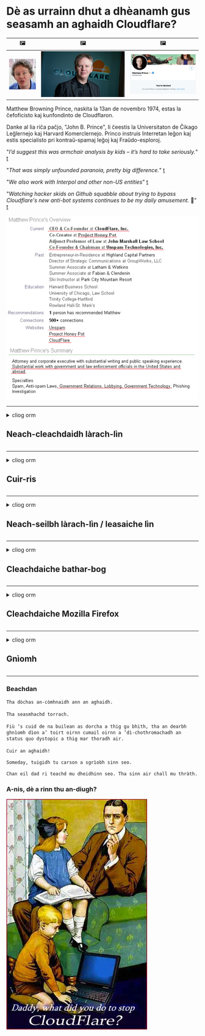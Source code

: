 # Dè as urrainn dhut a dhèanamh gus seasamh an aghaidh Cloudflare?

| 🖼 | 🖼 | 🖼 |
| --- | --- | --- |
| ![](../image/matthew_prince_teen.jpg) | ![](../image/matthew_prince.jpg) | ![](../image/blockedbymatthewprince.jpg) |


Matthew Browning Prince, naskita la 13an de novembro 1974, estas la ĉefoficisto kaj kunfondinto de Cloudflaron.

Danke al lia riĉa paĉjo, "John B. Prince", li ĉeestis la Universitaton de Ĉikago Leĝlernejo kaj Harvard Komerclernejo.
Princo instruis Interretan leĝon kaj estis specialisto pri kontraŭ-spamaj leĝoj kaj Fraŭdo-esploroj.


"*I’d suggest this was armchair analysis by kids – it’s hard to take seriously.*" [t](https://www.theguardian.com/technology/2015/nov/19/cloudflare-accused-by-anonymous-helping-isis)

"*That was simply unfounded paranoia, pretty big difference.*"  [t](https://twitter.com/xxdesmus/status/992757936123359233)

"*We also work with Interpol and other non-US entities*" [t](https://twitter.com/eastdakota/status/1203028504184360960)

"*Watching hacker skids on Github squabble about trying to bypass Cloudflare's new anti-bot systems continues to be my daily amusement.* 🍿" [t](https://twitter.com/eastdakota/status/1273277839102656515)


![](../image/whoismp.jpg)

---


<details>
<summary>cliog orm

## Neach-cleachdaidh làrach-lìn
</summary>


- Ma tha an làrach-lìn as toil leat a ’cleachdadh Cloudflare, innis dhaibh gun a bhith a’ cleachdadh Cloudflare.
  - Chan eil whining air na meadhanan sòisealta leithid Facebook, Reddit, Twitter no Mastodon a ’dèanamh eadar-dhealachadh sam bith. [Tha gnìomhan nas àirde na hashtags.](https://twitter.com/phyzonloop/status/1274132092490862594)
  - Feuch ri fios a chuir gu sealbhadair na làraich-lìn ma tha thu airson thu fhèin a dhèanamh feumail.

[Thuirt Cloudflare](https://github.com/Eloston/ungoogled-chromium/issues/783):
```
Tha sinn a ’moladh gun ruig thu a-mach chun luchd-rianachd airson na seirbheisean no na làraich sònraichte a tha thu an sàs leis agus an t-eòlas agad a cho-roinn.
```

[Mura h-iarr thu e, cha bhi fios aig sealbhadair làrach-lìn air an duilgheadas seo a-riamh.](../PEOPLE.md)

![](../image/liberapay.jpg)

[Eisimpleir soirbheachail](https://counterpartytalk.org/t/turn-off-cloudflare-on-counterparty-co-plz/164/5).<br>
Tha duilgheadas agad? [Tog do ghuth a-nis.](https://github.com/maraoz/maraoz.github.io/issues/1) Eisimpleir gu h-ìosal.

```
Tha thu dìreach a ’cuideachadh caisgireachd corporra agus mòr-sgrùdadh.
http://crimeflare.eu.org
```

```
Tha an duilleag-lìn agad ann an gàrradh balla prìobhaideach CloudFlare, a tha a ’ana-cleachdadh prìobhaideachd.
http://crimeflare.eu.org
```

- Gabh beagan ùine gus poileasaidh prìobhaideachd làrach-lìn a leughadh.
  - ma tha an làrach-lìn air cùl Cloudflare no ma tha an làrach-lìn a ’cleachdadh seirbheisean ceangailte ri Cloudflare.

Feumaidh e mìneachadh dè a th ’anns an“ Cloudflare ”, agus cead iarraidh gus an dàta agad a cho-roinn le Cloudflare. Mura dèanar sin thig briseadh earbsa agus bu chòir an làrach-lìn sin a sheachnadh.

[Tha eisimpleir poileasaidh prìobhaideachd iomchaidh an seo](https://archive.is/bDlTz) ("Subprocessors" > "Entity Name")

```
Tha mi air do phoileasaidh prìobhaideachd a leughadh agus chan urrainn dhomh am facal Cloudflare a lorg.
Bidh mi a ’diùltadh dàta a roinn leat ma chumas tu a’ biathadh an dàta agam gu Cloudflare.
http://crimeflare.eu.org
```

Seo eisimpleir de phoileasaidh prìobhaideachd aig nach eil am facal Cloudflare.
[Liberland Jobs](https://archive.is/daKIr) [privacy policy](https://docsend.com/view/feiwyte):

![](../image/cfwontobey.jpg)

Tha am poileasaidh prìobhaideachd aca fhèin aig Cloudflare.
[Tha Cloudflare dèidheil air daoine doxxing.](https://www.reddit.com/r/GamerGhazi/comments/2s64fe/be_wary_reporting_to_cloudflare/)

Seo deagh eisimpleir airson foirm soidhnidh làrach-lìn.
AFAIK, làrach-lìn neoni dèan seo. Am bi earbsa agad annta?

```
Le bhith a ’briogadh“ Clàraich airson XYZ ”, tha thu ag aontachadh ris na cumhachan seirbheis agus aithris prìobhaideachd againn.
Tha thu cuideachd ag aontachadh an dàta agad a cho-roinn le Cloudflare agus cuideachd ag aontachadh ri aithris prìobhaideachd cloudflare.
Ma leigeas Cloudflare am fiosrachadh agad a-mach no nach leig e leat ceangal ris na frithealaichean againn, chan e sinne a bu choireach. [*]

[ Cuir d'ainm ris ] [ Chan eil mi ag aontachadh ]
```
[*] [PEOPLE.md](../PEOPLE.md)


- Feuch gun a bhith a ’cleachdadh an t-seirbheis aca. Cuimhnich gu bheil Cloudflare a ’cumail sùil ort.
  - ["I'm in your TLS, sniffin' your passworz"](../image/iminurtls.jpg)

- Lorg làrach-lìn eile. Tha roghainnean eile agus cothroman air an eadar-lìn!

- Thoir air do charaidean Tor a chleachdadh gach latha.
  - Bu chòir gun urra a bhith mar inbhe an eadar-lìn fhosgailte!
  - [Thoir fa-near nach eil am pròiseact Tor a ’còrdadh ris a’ phròiseact seo.](../HISTORY.md)

</details>

------

<details>
<summary>cliog orm

## Cuir-ris
</summary>

- Mas e do bhrobhsair Firefox, Tor Browser, no Ungoogled Chromium cleachd aon de na tuilleadan sin gu h-ìosal.
  - Ma tha thu airson tuilleadan ùr eile a chur ris faighnich mu dheidhinn an toiseach.


| Ainm | Leasaiche | Taic | Can Bloc | An urrainn fios a chuir | Chrome |
| -------- | -------- | -------- | -------- | -------- | -------- |
| [Bloku Cloudflaron MITM-Atakon](../subfiles/about.bcma.md) | #Addon | [ ? ](http://crimeflare.eu.org/) | **Tha**     | **Tha**     |  **Tha** |
| [Ĉu ligoj estas vundeblaj al MITM-atako?](../subfiles/about.ismm.md) | #Addon | [ ? ](http://crimeflare.eu.org/) | Chan eil     | **Tha**     |  **Tha** |
| [Ĉu ĉi tiuj ligoj blokos Tor-uzanton?](../subfiles/about.isat.md) | #Addon | [ ? ](http://crimeflare.eu.org/) | Chan eil     | **Tha**     |  **Tha** |
| [Block Cloudflare MITM Attack](https://trac.torproject.org/projects/tor/attachment/ticket/24351/block_cloudflare_mitm_attack-1.0.14.1-an%2Bfx.xpi)<br>[**DELETED BY TOR PROJECT**](../HISTORY.md) | nullius | [ ? ](../tool/block_cloudflare_mitm_fx), [Link](http://crimeflare.eu.org/) | **Tha**     | **Tha**     |  Chan eil |
| [TPRB](http://34ahehcli3epmhbu2wbl6kw6zdfl74iyc4vg3ja4xwhhst332z3knkyd.onion/) | Sw | [ ? ](http://34ahehcli3epmhbu2wbl6kw6zdfl74iyc4vg3ja4xwhhst332z3knkyd.onion/) | **Tha**     | **Tha**     |  Chan eil |
| [Detect Cloudflare](https://addons.mozilla.org/en-US/firefox/addon/detect-cloudflare/) | Frank Otto | [ ? ](https://github.com/traktofon/cf-detect) | Chan eil     | **Tha**     |  Chan eil |
| [True Sight](https://addons.mozilla.org/en-US/firefox/addon/detect-cloudflare-plus/) | claustromaniac | [ ? ](https://github.com/claustromaniac/detect-cloudflare-plus) | Chan eil     | **Tha**     |  Chan eil |
| [Which Cloudflare datacenter am I visiting?](https://addons.mozilla.org/en-US/firefox/addon/cf-pop/) | 依云 | [ ? ](https://github.com/lilydjwg/cf-pop) | Chan eil     | **Tha**     |  Chan eil |


- Faodaidh "Decentraleyes" stad a chuir air ceangal ri "CDNJS (Cloudflare)".
  - Bidh e a ’cur casg air mòran iarrtasan bho bhith a’ ruighinn lìonraidhean, agus a ’frithealadh faidhlichean ionadail gus làraich a chumail bho bhith a’ briseadh.
  - Fhreagair an leasaiche: "[very concerning indeed](https://github.com/Synzvato/decentraleyes/issues/236#issuecomment-352049501)", "[widespread usage severely centralizes the web](https://github.com/Synzvato/decentraleyes/issues/251#issuecomment-366752049)"

- [Faodaidh tu cuideachd teisteanas Cloudflare a thoirt air falbh no earbsa a thoirt bhon Ùghdarras Teisteanas agad (CA).](https://www.ssl.com/how-to/remove-root-certificate-firefox/)

</details>

------

<details>
<summary>cliog orm

## Neach-seilbh làrach-lìn / leasaiche lìn
</summary>


![](../image/word_cloudflarefree.jpg)

- Na cleachd fuasgladh Cloudflare, Ùine.
  - Faodaidh tu a dhèanamh nas fheàrr na sin, ceart? [Seo mar a bheir thu air falbh fo-sgrìobhaidhean, planaichean, raointean no cunntasan Cloudflare.](https://support.cloudflare.com/hc/en-us/articles/200167776-Removing-subscriptions-plans-domains-or-accounts)

| 🖼 | 🖼 |
| --- | --- |
| ![](../image/htmlalertcloudflare.jpg) | ![](../image/htmlalertcloudflare2.jpg) |

- Ag iarraidh barrachd luchd-ceannach? Tha fios agad dè a nì thu. Tha sanas "os cionn na loidhne".
  - [Halo, sgrìobh thu “Tha sinn a’ toirt aire mhòr do dhìomhaireachd ”ach fhuair mi“ Error 403 Forbidden Anonymous Proxy Not Allowed ”.](https://it.slashdot.org/story/19/02/19/0033255/stop-saying-we-take-your-privacy-and-security-seriously) Carson a tha thu a ’bacadh Tor Or VPN? Agus carson a tha thu a ’cur bacadh air puist-d sealach?

![](../image/anonexist.jpg)

- Le bhith a ’cleachdadh Cloudflare meudaichidh e cothroman brisidh. Chan urrainn do luchd-tadhail faighinn chun làrach-lìn agad ma tha an frithealaiche agad sìos no ma tha Cloudflare shìos.
  - [An robh thu dha-rìribh a ’smaoineachadh nach deach Cloudflare sìos a-riamh?](https://www.ibtimes.com/cloudflare-down-not-working-sites-producing-504-gateway-timeout-errors-2618008) [Another](https://twitter.com/Jedduff/status/1097875615997399040) [sample](https://twitter.com/search?f=tweets&vertical=default&q=Cloudflare%20is%20having%20problems). [Need more](../PEOPLE.md)?

![](../image/cloudflareinternalerror.jpg)

- Le bhith a ’cleachdadh Cloudflare gus an“ seirbheis API ”agad,“ frithealaiche ùrachadh bathar-bog ”no“ RSS feed ”a mhilleadh, nì e cron air an neach-ceannach agad. Chuir neach-ceannach fios thugad agus thuirt e “Chan urrainn dhomh an API agad a chleachdadh tuilleadh”, agus chan eil dad a dh ’fhios agad dè a tha a’ dol. Faodaidh Cloudflare bacadh a chuir air do neach-ceannach gu sàmhach. A bheil thu a ’smaoineachadh gu bheil e ceart gu leòr?
  - Tha mòran de sheirbheis cleachdaiche leughadair RSS agus leughadair RSS air-loidhne. Carson a tha thu a ’foillseachadh RSS feed mura h-eil thu a’ leigeil le daoine ballrachd a ghabhail?

![](../image/rssfeedovercf.jpg)

- A bheil feum agad air teisteanas HTTPS? Cleachd "Let's Encrypt" no dìreach ceannaich e bho chompanaidh CA.

- A bheil feum agad air frithealaiche DNS? Nach urrainn dhut an frithealaiche agad fhèin a stèidheachadh? Dè mun deidhinn: [Hurricane Electric Free DNS](https://dns.he.net/), [Dyn.com](https://dyn.com/dns/), [1984 Hosting](https://www.1984hosting.com/), [Afraid.Org (Sguab às do chunntas ma chleachdas tu TOR)](https://freedns.afraid.org/)
  - [Alternativoj al DNS](../subfiles/alternative.domaindns.md)

- A 'coimhead airson seirbheis aoigheachd? An-asgaidh a-mhàin? Dè mun deidhinn: [Onion Service](http://vww6ybal4bd7szmgncyruucpgfkqahzddi37ktceo3ah7ngmcopnpyyd.onion/en/security/network-security/tor/onionservices-best-practices), [Free Web Hosting Area](https://freewha.com/), [Autistici/Inventati Web Site Hosting](https://www.autinv5q6en4gpf4.onion/services/website), [Github Pages](https://pages.github.com/), [Surge](https://surge.sh/)
  - [Roghainnean eile an àite Cloudflare](../subfiles/alternative.cloudflare.md)

- A bheil thu a ’cleachdadh“ cloudflare-ipfs.com ”? [A bheil fios agad gu bheil Cloudflare IPFS dona?](../PEOPLE.md)

- Stàlaich Balla-teine ​​Iarrtas Lìn leithid OWASP agus Fail2Ban air an fhrithealaiche agad agus cuir air dòigh e gu ceart.
  - Chan e fuasgladh a th ’ann am Blocking Tor. Na cuir peanas air a h-uile duine dìreach airson droch chleachdaichean beaga.

- Ath-stiùirich no cuir casg air luchd-cleachdaidh "Cloudflare Warp" bho bhith a ’faighinn chun làrach-lìn agad. Agus thoir seachad adhbhar mas urrainn dhut.

> Liosta IP: "[Na raointean IP gnàthach aig Cloudflare](cloudflare_inc/)"

> A: Dìreach cuir bacadh orra

```
server {
...
deny 173.245.48.0/20;
deny 103.21.244.0/22;
deny 103.22.200.0/22;
deny 103.31.4.0/22;
deny 141.101.64.0/18;
deny 108.162.192.0/18;
deny 190.93.240.0/20;
deny 188.114.96.0/20;
deny 197.234.240.0/22;
deny 198.41.128.0/17;
deny 162.158.0.0/15;
deny 104.16.0.0/12;
deny 172.64.0.0/13;
deny 131.0.72.0/22;
deny 2400:cb00::/32;
deny 2606:4700::/32;
deny 2803:f800::/32;
deny 2405:b500::/32;
deny 2405:8100::/32;
deny 2a06:98c0::/29;
deny 2c0f:f248::/32;
...
}
```

> B: Dèan ath-stiùireadh gu duilleag rabhaidh

```
http {
...
geo $iscf {
default 0;
173.245.48.0/20 1;
103.21.244.0/22 1;
103.22.200.0/22 1;
103.31.4.0/22 1;
141.101.64.0/18 1;
108.162.192.0/18 1;
190.93.240.0/20 1;
188.114.96.0/20 1;
197.234.240.0/22 1;
198.41.128.0/17 1;
162.158.0.0/15 1;
104.16.0.0/12 1;
172.64.0.0/13 1;
131.0.72.0/22 1;
2400:cb00::/32 1;
2606:4700::/32 1;
2803:f800::/32 1;
2405:b500::/32 1;
2405:8100::/32 1;
2a06:98c0::/29 1;
2c0f:f248::/32 1;
}
...
}

server {
...
if ($iscf) {rewrite ^ https://example.com/cfwsorry.php;}
...
}

<?php
header('HTTP/1.1 406 Not Acceptable');
echo <<<CLOUDFLARED
Thank you for visiting ourwebsite.com!<br />
We are sorry, but we can't serve you because your connection is being intercepted by Cloudflare.<br />
Please read http://crimeflare.eu.org for more information.<br />
CLOUDFLARED;
die();
```

- Stèidhich Tor Onion Service no I2P insite ma tha thu a ’creidsinn ann an saorsa agus a’ cur fàilte air luchd-cleachdaidh gun urra.

- Iarr comhairle bho ghnìomhaichean làraich-lìn dùbailte Clearnet / Tor eile agus dèan caraidean gun urra!

</details>

------

<details>
<summary>cliog orm

## Cleachdaiche bathar-bog
</summary>


- Tha Discord a ’cleachdadh CloudFlare. Roghainnean eile? Tha sinn a ’moladh [**Briar** (Android)](https://f-droid.org/en/packages/org.briarproject.briar.android/), [Ricochet (PC)](https://ricochet.im/), [Tox + Tor (Android/PC)](https://tox.chat/download.html)
  - Tha Briar a ’toirt a-steach deamhan Tor gus nach fheum thu Orbot a stàladh.
  - Chuir luchd-leasachaidh Qwtch, Open Privacy, às do phròiseact stop_cloudflare bhon t-seirbheis git aca gun rabhadh.

- Ma chleachdas tu Debian GNU / Linux, no fo-stuth sam bith, fo-sgrìobhadh: [bug #831835](https://bugs.debian.org/cgi-bin/bugreport.cgi?bug=831835). Agus mas urrainn dhut, cuidich le bhith a ’dearbhadh a’ phìos, agus cuidich leis an neach-gleidhidh a thighinn chun cho-dhùnadh ceart a thaobh am bu chòir gabhail ris.

- Molaibh na brobhsairean sin an-còmhnaidh.

| Ainm | Leasaiche | Taic | Thoir beachd |
| -------- | -------- | -------- | -------- |
| [Ungoogled-Chromium](https://ungoogled-software.github.io/ungoogled-chromium-binaries/) | Eloston | [ ? ](https://github.com/Eloston/ungoogled-chromium) | PC (Win, Mac, Linux)  _!Tor_ |
| [Bromite](https://www.bromite.org/fdroid) | Bromite | [ ? ](https://github.com/bromite/bromite/issues) | Android  _!Tor_ |
| [Tor Browser](https://www.torproject.org/download/) | Tor Project | [ ? ](https://support.torproject.org/) | PC (Win, Mac, Linux)  _Tor_|
| [Tor Browser Android](https://www.torproject.org/download/) | Tor Project | [ ? ](https://support.torproject.org/) | Android  _Tor_|
| [Onion Browser](https://itunes.apple.com/us/app/onion-browser/id519296448?mt=8) | Mike Tigas | [ ? ](https://github.com/OnionBrowser/OnionBrowser/issues) | Apple iOS  _Tor_|
| [GNU/Icecat](https://www.gnu.org/software/gnuzilla/) | GNU | [ ? ](https://www.gnu.org/software/gnuzilla/) | PC (Linux) |
| [IceCatMobile](https://f-droid.org/en/packages/org.gnu.icecat/) | GNU | [ ? ](https://lists.gnu.org/mailman/listinfo/bug-gnuzilla) | Android |
| [Iridium Browser](https://iridiumbrowser.de/about/) | Iridium | [ ? ](https://github.com/iridium-browser/iridium-browser/) | PC (Win, Mac, Linux, OpenBSD) |


Tha prìobhaideachd bathar-bog eile neo-iomlan. Chan eil seo a ’ciallachadh gu bheil brabhsair Tor“ foirfe ”.
Chan eil 100% tèarainte no 100% prìobhaideach air an eadar-lìn agus teicneòlas.

- Nach eil thu airson Tor a chleachdadh? Faodaidh tu brabhsair sam bith a chleachdadh le deamhan Tor.
  - [Thoir fa-near nach eil seo a ’còrdadh ri pròiseact Tor.](https://support.torproject.org/tbb/tbb-9/) Cleachd Tor Browser ma tha e comasach dhut sin a dhèanamh.
- [Mar a chleachdas tu Chromium le Tor](../subfiles/chromium_tor.md)


Bruidhnidh sinn mu phrìobhaideachd bathar-bog eile.

- [Ma tha thu dha-rìribh feumach air Firefox a chleachdadh, tagh "Firefox ESR".](https://www.mozilla.org/en-US/firefox/organizations/)
  - [Firefox - Freiceadan Spyware](https://spyware.neocities.org/articles/firefox.html)
  - [Tha Firefox a ’diùltadh cainnt an-asgaidh, a’ toirmeasg cainnt an-asgaidh](https://web.archive.org/web/20200423010026/https://reclaimthenet.org/firefox-rejects-free-speech-bans-free-speech-commenting-plugin-dissenter-from-its-extensions-gallery/)
  - ["100+ downvotes. Tha e coltach ri bhith ag iarraidh air companaidh bathar-bog cumail ris ... tha bathar-bog dìreach cus na làithean seo."](https://old.reddit.com/r/firefox/comments/gutdiw/weve_got_work_to_do_the_mozilla_blog/fslbbb6/)
  - [Uh, carson a tha Firefox a ’sealltainn ceanglaichean urrasach dhomh anns a’ bhàr URL agam?](https://www.reddit.com/r/firefox/comments/jybx2w/uh_why_is_firefox_showing_me_sponsored_links_in/)
  - [Mozilla - Diabhal incarnate](https://digdeeper.neocities.org/ghost/mozilla.html)

- [Cuimhnich, tha Mozilla a ’cleachdadh seirbheis Cloudflare.](https://www.robtex.com/dns-lookup/www.mozilla.org) [Tha iad cuideachd a ’cleachdadh seirbheis DNS Cloudflare air an toradh aca.](https://www.theregister.co.uk/2018/03/21/mozilla_testing_dns_encryption/)

- [Dhiùlt Mozilla an tiogaid seo gu h-oifigeil.](https://bugzilla.mozilla.org/show_bug.cgi?id=1426618)

- [Is e fealla-dhà a th ’ann am Firefox Focus.](https://github.com/mozilla-mobile/focus-android/issues/1743) [Gheall iad telemetry a chuir dheth ach dh ’atharraich iad e.](https://github.com/mozilla-mobile/focus-android/issues/4210)

- [Is toil le leasaiche PaleMoon / Basilisk Cloudflare.](https://github.com/mozilla-mobile/focus-android/issues/1743#issuecomment-345993097)
  - [Bha frithealaiche tasglann Pale Moon a ’slaodadh agus a’ sgaoileadh malware airson 18 mìosan](https://www.reddit.com/r/privacytoolsIO/comments/cc808y/pale_moons_archive_server_hacked_and_spread/)
  - Tha gràin aige cuideachd air luchd-cleachdaidh Tor - "[Leig leis a bhith nàimhdeil a dh ’ionnsaigh Tor. Tha mi a ’smaoineachadh gum bu chòir a’ mhòr-chuid de làraich a bhith nàimhdeil a dh ’ionnsaigh Tor a’ beachdachadh air a ’chùis ana-cleachdadh fìor àrd.](https://github.com/yacy/yacy_search_server/issues/314#issuecomment-565932097)"

- [Tha fìor dhuilgheadas "fònaichean dachaigh" aig Waterfox](https://spyware.neocities.org/articles/waterfox.html)

- [Tha Google Chrome na spyware.](https://www.gnu.org/proprietary/malware-google.en.html)
  - [Tha Google a ’toirt cunntas air do ghnìomhachd.](https://spyware.neocities.org/articles/chrome.html)

- [Bidh SRWare Iron a ’dèanamh cus fònaichean ceangal dachaigh.](https://spyware.neocities.org/articles/iron.html) Bidh e cuideachd a ’ceangal ri raointean google.

- [Lorgairean brathaidh Brave Brabhsair Facebook / Twitter.](https://www.bleepingcomputer.com/news/security/facebook-twitter-trackers-whitelisted-by-brave-browser/)
  - [Seo barrachd chùisean.](https://spyware.neocities.org/articles/brave.html)
  - [ID ceangailte binance](https://twitter.com/cryptonator1337/status/1269594587716374528)

- [Leigidh Microsoft Edge le Facebook còd Flash a ruith air cùl taic luchd-cleachdaidh.](https://www.zdnet.com/article/microsoft-edge-lets-facebook-run-flash-code-behind-users-backs/)

- [Chan eil Vivaldi a ’toirt urram do dhìomhaireachd.](https://spyware.neocities.org/articles/vivaldi.html)

- [Ìre spyware Opera: Air leth àrd](https://spyware.neocities.org/articles/opera.html)

- Apple iOS: [Cha bu chòir dhut a bhith a ’cleachdadh iOS idir, gu h-àraidh air sgàth gur e malware a th’ ann.](https://www.gnu.org/proprietary/malware-apple.html)

Mar sin tha sinn a ’moladh gu h-àrd clàr a-mhàin. Chan eil dad eile.

</details>

------

<details>
<summary>cliog orm

## Cleachdaiche Mozilla Firefox
</summary>


- Cuiridh "Firefox Nightly" fiosrachadh aig ìre deasbaid gu luchd-frithealaidh Mozilla gun dòigh taghaidh.
  - [Tha luchd-frithealaidh Mozilla a ’brùthadh Cloudflare](https://www.digwebinterface.com/?hostnames=www.mozilla.org%0D%0Amozilla.cloudflare-dns.com&type=&ns=resolver&useresolver=8.8.4.4&nameservers=)

- Tha e comasach casg a chuir air Firefox gus ceangal ri luchd-frithealaidh Mozilla.
  - [Stiùireadh teamplaidean poileasaidh Mozilla](https://github.com/mozilla/policy-templates/blob/master/README.md)
  - Cumaibh cuimhne gur dòcha gun sguir an cleas seo a bhith ag obair ann an dreach nas fhaide air adhart oir is toil le Mozilla a bhith geal fhèin.
  - Cleachd balla-teine ​​agus criathrag DNS gus am bacadh gu tur.

"`/distribution/policies.json`"

>     "WebsiteFilter": {
> 		"Block": [
> 		"*://*.mozilla.com/*",
> 		"*://*.mozilla.net/*",
> 		"*://*.mozilla.org/*",
> 		"*://webcompat.com/*",
> 		"*://*.firefox.com/*",
> 		"*://*.thunderbird.net/*",
> 		"*://*.cloudflare.com/*"
> 		]
>     },


- ~~Dèan aithris air bug air rianadair mozilla, ag innse dhaibh gun a bhith a ’cleachdadh Cloudflare.~~ Bha aithisg air bug air bugzilla. Chaidh mòran dhaoine a phostadh an dragh, ach chaidh am biast fhalach leis an rianaire ann an 2018.

- Faodaidh tu DoH a dhì-cheadachadh ann am Firefox.
  - [Atharraich solaraiche DNS bunaiteach de firefox](../subfiles/change-firefox-dns.md)

![](../image/firefoxdns.jpg)

- [Ma tha thu airson DNS neo-ISP a chleachdadh, smaoinich air a bhith a ’cleachdadh seirbheis OpenNIC Tier2 DNS no gin de sheirbheisean DNS neo-Cloudflare.](https://wiki.opennic.org/start)
![](../image/opennic.jpg)
  - Cuir bacadh air Cloudflare le DNS. [Crimeflare DNS](../subfiles/service.publicdns.md)

- Faodaidh tu Tor a chleachdadh mar resolver DNS. [Mura h-eil thu nad eòlaiche Tor, faighnich ceist an seo.](https://tor.stackexchange.com/)

> **Ciamar?**
> 1. Luchdaich sìos Tor agus stàlaich e air do choimpiutair.
> 2. Cuir an loidhne seo gu faidhle "torrc".
> DNSPort 127.0.0.1:53
> 3. Ath-thòiseachadh Tor.
> 4. Suidhich frithealaiche DNS a ’choimpiutair agad gu" 127.0.0.1 ".

</details>

------

<details>
<summary>cliog orm

## Gnìomh
</summary>


- Inns dha daoine eile mun cuairt ort mu na cunnartan a tha ann an Cloudflare.

- [Cuidich gus an stòr-dàta seo a leasachadh.](http://crimeflare.eu.org)
  - An dà chuid na liostaichean, na h-argamaidean na aghaidh agus mion-fhiosrachadh.

- [Dèan sgrìobhainnean agus dèan gu math poblach far a bheil cùisean a ’dol ceàrr le Cloudflare (agus companaidhean coltach ris), a’ dèanamh cinnteach gun toir thu iomradh air an taigh-tasgaidh seo nuair a nì thu sin](http://crimeflare.eu.org) :)

- Faigh barrachd dhaoine a ’cleachdadh Tor gu bunaiteach gus am faigh iad eòlas air an lìon bho shealladh diofar phàirtean den t-saoghal.

- Tòisich buidhnean, anns na meadhanan sòisealta agus meatspace, coisrigte airson an saoghal a shaoradh bho Cloudflare.

- Far a bheil e iomchaidh, ceangail ris na buidhnean sin air an stòr seo - faodaidh seo a bhith na àite airson a bhith ag obair còmhla mar bhuidhnean.

- [Tòisich coop a bheir seachad roghainn brìoghmhor neo-chorporra an àite Cloudflare.](../subfiles/alternative.cloudflare.md)

- Leig fios thugainn mu roghainnean sam bith eile gus cuideachadh le bhith a ’toirt seachad iomadh dìon ioma-thaobhach an aghaidh Cloudflare.

- Ma tha thu nad neach-ceannach Cloudflare, suidhich na roghainnean prìobhaideachd agad, agus feitheamh riutha gus am briseadh iad.
  - [An uairsin thoir iad fo chosgaisean brisidh an aghaidh spama / prìobhaideachd.](https://twitter.com/thexpaw/status/1108424723233419264)

- Ma tha thu anns na Stàitean Aonaichte agus gur e banca no neach-cunntais an làrach-lìn sin, feuch ri cuideam laghail a thoirt fo Achd Gramm - Leach - Bliley, no Achd Ameireaganaich le Duilgheadasan agus aithris air ais dhuinn dè cho fada ‘s a gheibh thu .

- Mas e làrach riaghaltais a tha san làrach-lìn, feuch ri cuideam laghail a thoirt fon 1mh Atharrachadh air Bun-stèidh na SA.

- Ma tha thu nad shaoranach den EU, cuir fios chun làrach-lìn gus am fiosrachadh pearsanta agad a chuir fon Riaghailt Dìon Dàta Coitcheann. Ma dhiùltas iad am fiosrachadh agad a thoirt dhut, tha sin na bhriseadh air an lagh.

- Do chompanaidhean a tha ag ràdh gu bheil iad a ’tabhann seirbheis air an làrach-lìn aca feuch an aithris iad mar“ sanasachd meallta ”do bhuidhnean dìon luchd-cleachdaidh agus BBB. Tha làraichean-lìn Cloudflare air an frithealadh le luchd-frithealaidh Cloudflare.

- [Tha an ITU a ’moladh ann an co-theacsa na SA gu bheil Cloudflare a’ tòiseachadh a ’fàs mòr gu leòr gum faodadh lagh earbsa a bhith air a thoirt sìos orra.](https://www.itu.int/en/ITU-T/Workshops-and-Seminars/20181218/Documents/Geoff_Huston_Presentation.pdf)

- Tha e comasach gum faodadh an tionndadh 4 GNU GPL a bhith a ’toirt a-steach ullachadh an aghaidh a bhith a’ stòradh còd stòr air cùl seirbheis mar sin, ag iarraidh air a h-uile prògram GPLv4 agus nas fhaide air adhart gum bi co-dhiù an còd stòr ruigsinneach tro mheadhan nach dèan leth-bhreith air luchd-cleachdaidh Tor.

</details>

------

### Beachdan

```
Tha dòchas an-còmhnaidh ann an aghaidh.

Tha seasmhachd torrach.

Fiù ‘s cuid de na builean as dorcha a thig gu bhith, tha an dearbh ghnìomh dìon a’ toirt oirnn cumail oirnn a ’dì-chothromachadh an status quo dystopic a thig mar thoradh air.

Cuir an aghaidh!
```

```
Someday, tuigidh tu carson a sgrìobh sinn seo.
```

```
Chan eil dad ri teachd mu dheidhinn seo. Tha sinn air chall mu thràth.
```

### A-nis, dè a rinn thu an-diugh?


![](../image/stopcf.jpg)
